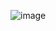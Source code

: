 ![image](https://user-images.githubusercontent.com/79566334/200190195-c9b9aebd-fd01-4700-b2a2-2d855b29ef30.png)
